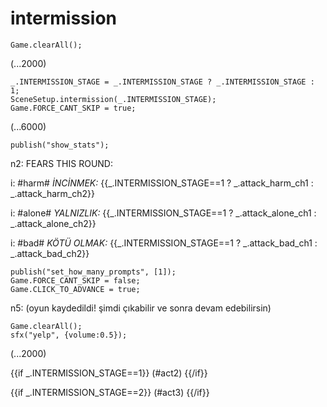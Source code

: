 # intermission

`Game.clearAll();`

(...2000)

```
_.INTERMISSION_STAGE = _.INTERMISSION_STAGE ? _.INTERMISSION_STAGE : 1;
SceneSetup.intermission(_.INTERMISSION_STAGE);
Game.FORCE_CANT_SKIP = true;
```

(...6000)

```
publish("show_stats");
```

n2: FEARS THIS ROUND:

i: #harm# *İNCİNMEK:* {{_.INTERMISSION_STAGE==1 ? _.attack_harm_ch1 : _.attack_harm_ch2}}

i: #alone# *YALNIZLIK:* {{_.INTERMISSION_STAGE==1 ? _.attack_alone_ch1 : _.attack_alone_ch2}}

i: #bad# *KÖTÜ OLMAK:* {{_.INTERMISSION_STAGE==1 ? _.attack_bad_ch1 : _.attack_bad_ch2}}


```
publish("set_how_many_prompts", [1]);
Game.FORCE_CANT_SKIP = false;
Game.CLICK_TO_ADVANCE = true;
```

n5: (oyun kaydedildi! şimdi çıkabilir ve sonra devam edebilirsin)

```
Game.clearAll();
sfx("yelp", {volume:0.5});
```

(...2000)

{{if _.INTERMISSION_STAGE==1}}
(#act2)
{{/if}}

{{if _.INTERMISSION_STAGE==2}}
(#act3)
{{/if}}
